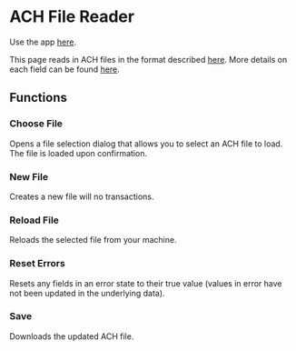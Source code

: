 # ACH File Reader

Use the app [here](https://alexmerkertls.github.io/ach-reader/).

This page reads in ACH files in the format described [here](https://achdevguide.nacha.org/ach-file-overview).
More details on each field can be found [here](https://achdevguide.nacha.org/ach-file-details).

## Functions

### Choose File

Opens a file selection dialog that allows you to select an ACH file to load. The file is loaded upon confirmation.

### New File

Creates a new file will no transactions.

### Reload File

Reloads the selected file from your machine.

### Reset Errors

Resets any fields in an error state to their true value (values in error have not been updated in the underlying data).

### Save

Downloads the updated ACH file.